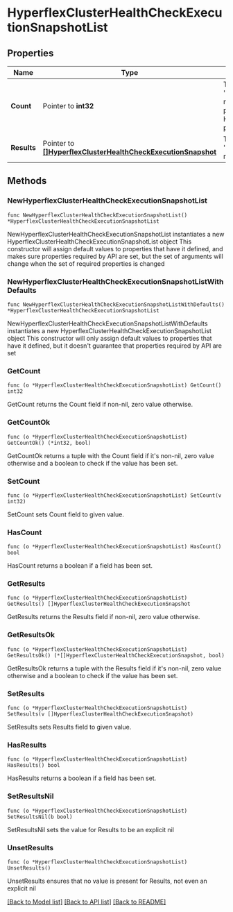 # HyperflexClusterHealthCheckExecutionSnapshotList

## Properties

Name | Type | Description | Notes
------------ | ------------- | ------------- | -------------
**Count** | Pointer to **int32** | The total number of &#39;hyperflex.ClusterHealthCheckExecutionSnapshot&#39; resources matching the request, accross all pages. The &#39;Count&#39; attribute is included when the HTTP GET request includes the &#39;$inlinecount&#39; parameter. | [optional] 
**Results** | Pointer to [**[]HyperflexClusterHealthCheckExecutionSnapshot**](hyperflex.ClusterHealthCheckExecutionSnapshot.md) | The array of &#39;hyperflex.ClusterHealthCheckExecutionSnapshot&#39; resources matching the request. | [optional] 

## Methods

### NewHyperflexClusterHealthCheckExecutionSnapshotList

`func NewHyperflexClusterHealthCheckExecutionSnapshotList() *HyperflexClusterHealthCheckExecutionSnapshotList`

NewHyperflexClusterHealthCheckExecutionSnapshotList instantiates a new HyperflexClusterHealthCheckExecutionSnapshotList object
This constructor will assign default values to properties that have it defined,
and makes sure properties required by API are set, but the set of arguments
will change when the set of required properties is changed

### NewHyperflexClusterHealthCheckExecutionSnapshotListWithDefaults

`func NewHyperflexClusterHealthCheckExecutionSnapshotListWithDefaults() *HyperflexClusterHealthCheckExecutionSnapshotList`

NewHyperflexClusterHealthCheckExecutionSnapshotListWithDefaults instantiates a new HyperflexClusterHealthCheckExecutionSnapshotList object
This constructor will only assign default values to properties that have it defined,
but it doesn't guarantee that properties required by API are set

### GetCount

`func (o *HyperflexClusterHealthCheckExecutionSnapshotList) GetCount() int32`

GetCount returns the Count field if non-nil, zero value otherwise.

### GetCountOk

`func (o *HyperflexClusterHealthCheckExecutionSnapshotList) GetCountOk() (*int32, bool)`

GetCountOk returns a tuple with the Count field if it's non-nil, zero value otherwise
and a boolean to check if the value has been set.

### SetCount

`func (o *HyperflexClusterHealthCheckExecutionSnapshotList) SetCount(v int32)`

SetCount sets Count field to given value.

### HasCount

`func (o *HyperflexClusterHealthCheckExecutionSnapshotList) HasCount() bool`

HasCount returns a boolean if a field has been set.

### GetResults

`func (o *HyperflexClusterHealthCheckExecutionSnapshotList) GetResults() []HyperflexClusterHealthCheckExecutionSnapshot`

GetResults returns the Results field if non-nil, zero value otherwise.

### GetResultsOk

`func (o *HyperflexClusterHealthCheckExecutionSnapshotList) GetResultsOk() (*[]HyperflexClusterHealthCheckExecutionSnapshot, bool)`

GetResultsOk returns a tuple with the Results field if it's non-nil, zero value otherwise
and a boolean to check if the value has been set.

### SetResults

`func (o *HyperflexClusterHealthCheckExecutionSnapshotList) SetResults(v []HyperflexClusterHealthCheckExecutionSnapshot)`

SetResults sets Results field to given value.

### HasResults

`func (o *HyperflexClusterHealthCheckExecutionSnapshotList) HasResults() bool`

HasResults returns a boolean if a field has been set.

### SetResultsNil

`func (o *HyperflexClusterHealthCheckExecutionSnapshotList) SetResultsNil(b bool)`

 SetResultsNil sets the value for Results to be an explicit nil

### UnsetResults
`func (o *HyperflexClusterHealthCheckExecutionSnapshotList) UnsetResults()`

UnsetResults ensures that no value is present for Results, not even an explicit nil

[[Back to Model list]](../README.md#documentation-for-models) [[Back to API list]](../README.md#documentation-for-api-endpoints) [[Back to README]](../README.md)


